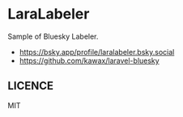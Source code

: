 LaraLabeler
====

Sample of Bluesky Labeler.

- https://bsky.app/profile/laralabeler.bsky.social
- https://github.com/kawax/laravel-bluesky

## LICENCE
MIT
